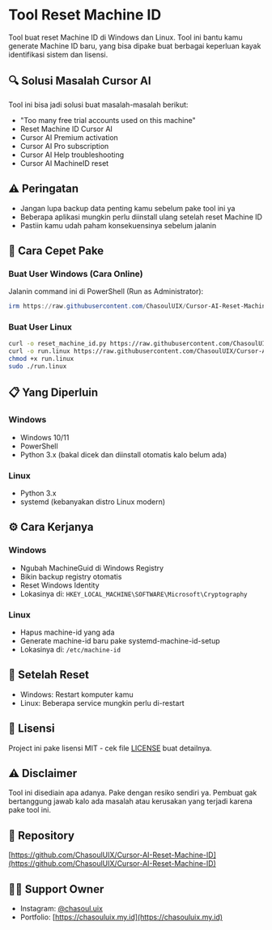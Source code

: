 <!--
description: Tool Reset Machine ID untuk Cursor AI - Solusi masalah "Too many free trial accounts used on this machine", Cursor AI Premium, Cursor AI Pro, dan reset Machine ID
keywords: Cursor AI Reset, Cursor AI MachineID, Cursor AI Premium, Cursor AI Pro, Cursor AI Help, Too many free trial accounts, Machine ID reset tool
-->

# Tool Reset Machine ID

Tool buat reset Machine ID di Windows dan Linux. Tool ini bantu kamu generate Machine ID baru, yang bisa dipake buat berbagai keperluan kayak identifikasi sistem dan lisensi.

## 🔍 Solusi Masalah Cursor AI

Tool ini bisa jadi solusi buat masalah-masalah berikut:
- "Too many free trial accounts used on this machine"
- Reset Machine ID Cursor AI
- Cursor AI Premium activation
- Cursor AI Pro subscription
- Cursor AI Help troubleshooting
- Cursor AI MachineID reset

## ⚠️ Peringatan

- Jangan lupa backup data penting kamu sebelum pake tool ini ya
- Beberapa aplikasi mungkin perlu diinstall ulang setelah reset Machine ID
- Pastiin kamu udah paham konsekuensinya sebelum jalanin

## 🚀 Cara Cepet Pake

### Buat User Windows (Cara Online)

Jalanin command ini di PowerShell (Run as Administrator):
```powershell
irm https://raw.githubusercontent.com/ChasoulUIX/Cursor-AI-Reset-Machine-ID/main/run_windows_online.ps1 | iex
```

### Buat User Linux

```bash
curl -o reset_machine_id.py https://raw.githubusercontent.com/ChasoulUIX/Cursor-AI-Reset-Machine-ID/main/reset_machine_id.py
curl -o run.linux https://raw.githubusercontent.com/ChasoulUIX/Cursor-AI-Reset-Machine-ID/main/run.linux
chmod +x run.linux
sudo ./run.linux
```

## 📋 Yang Diperluin

### Windows
- Windows 10/11
- PowerShell
- Python 3.x (bakal dicek dan diinstall otomatis kalo belum ada)

### Linux
- Python 3.x
- systemd (kebanyakan distro Linux modern)

## ⚙️ Cara Kerjanya

### Windows
- Ngubah MachineGuid di Windows Registry
- Bikin backup registry otomatis
- Reset Windows Identity
- Lokasinya di: `HKEY_LOCAL_MACHINE\SOFTWARE\Microsoft\Cryptography`

### Linux
- Hapus machine-id yang ada
- Generate machine-id baru pake systemd-machine-id-setup
- Lokasinya di: `/etc/machine-id`

## 🔄 Setelah Reset

- Windows: Restart komputer kamu
- Linux: Beberapa service mungkin perlu di-restart

## 📝 Lisensi

Project ini pake lisensi MIT - cek file [LICENSE](LICENSE) buat detailnya.

## ⚠️ Disclaimer

Tool ini disediain apa adanya. Pake dengan resiko sendiri ya. Pembuat gak bertanggung jawab kalo ada masalah atau kerusakan yang terjadi karena pake tool ini.

## 🔗 Repository

[https://github.com/ChasoulUIX/Cursor-AI-Reset-Machine-ID](https://github.com/ChasoulUIX/Cursor-AI-Reset-Machine-ID)

## 👨‍💻 Support Owner

- Instagram: [@chasoul.uix](https://instagram.com/chasoul.uix)
- Portfolio: [https://chasouluix.my.id](https://chasouluix.my.id) 
